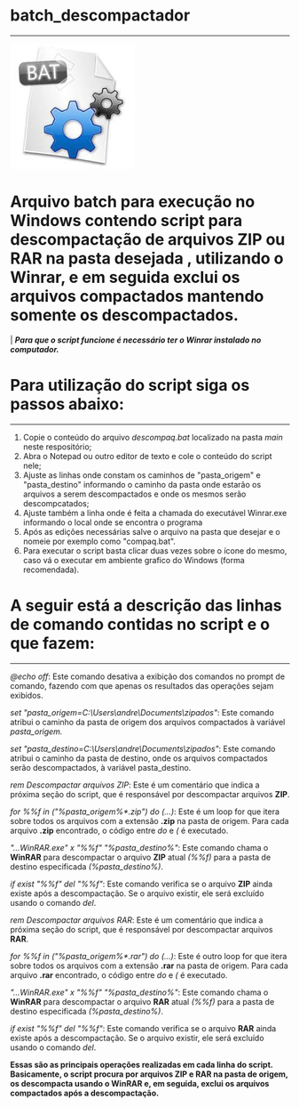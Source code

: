 # batch_descompactador
---
<img src="/imagens/batch.png"> 

# Arquivo batch para execução no Windows contendo script para descompactação de arquivos ZIP ou RAR na pasta desejada , utilizando o Winrar, e em seguida exclui os arquivos compactados mantendo somente os descompactados.

| _**Para que o script funcione é necessário ter o Winrar instalado no computador.**_ 

# Para utilização do script siga os passos abaixo:
---

1) Copie o conteúdo do arquivo _descompaq.bat_ localizado na pasta _main_ neste respositório;
2) Abra o Notepad ou outro editor de texto e cole o conteúdo do script nele;
3) Ajuste as linhas onde constam os caminhos de "pasta_origem" e "pasta_destino" informando o caminho da pasta onde estarão os arquivos a serem descompactados e onde os mesmos serão descompcatados;
4) Ajuste também a linha onde é feita a chamada do executável Winrar.exe informando o local onde se encontra o programa
5) Após as edições necessárias salve o arquivo na pasta que desejar e o nomeie por exemplo como "compaq.bat". </br>
6) Para executar o script basta clicar duas vezes sobre o ícone do mesmo, caso vá o executar em ambiente grafico do Windows (forma recomendada).

# A seguir está a descrição das linhas de comando contidas no script e o que fazem:
---

_@echo off_: Este comando desativa a exibição dos comandos no prompt de comando, fazendo com que apenas os resultados das operações sejam exibidos.

_set "pasta_origem=C:\Users\andre\Documents\zipados"_: Este comando atribui o caminho da pasta de origem dos arquivos compactados à variável _pasta_origem._

_set "pasta_destino=C:\Users\andre\Documents\zipados"_: Este comando atribui o caminho da pasta de destino, onde os arquivos compactados serão descompactados, à variável pasta_destino.

_rem Descompactar arquivos ZIP_: Este é um comentário que indica a próxima seção do script, que é responsável por descompactar arquivos **ZIP**.

_for %%f in ("%pasta_origem%\*.zip") do (...)_: Este é um loop for que itera sobre todos os arquivos com a extensão **.zip** na pasta de origem. Para cada arquivo **.zip** encontrado, o código entre _do_ e _(_ é executado.

_"...WinRAR.exe" x "%%f" "%pasta_destino%"_: Este comando chama o **WinRAR** para descompactar o arquivo **ZIP** atual _(%%f)_ para a pasta de destino especificada _(%pasta_destino%)_.

_if exist "%%f" del "%%f"_: Este comando verifica se o arquivo **ZIP** ainda existe após a descompactação. Se o arquivo existir, ele será excluído usando o comando _del_.

_rem Descompactar arquivos RAR_: Este é um comentário que indica a próxima seção do script, que é responsável por descompactar arquivos **RAR**.

_for %%f in ("%pasta_origem%\*.rar") do (...)_: Este é outro loop for que itera sobre todos os arquivos com a extensão **.rar** na pasta de origem. Para cada arquivo **.rar** encontrado, o código entre _do_ e _(_ é executado.

_"...WinRAR.exe" x "%%f" "%pasta_destino%"_: Este comando chama o **WinRAR** para descompactar o arquivo **RAR** atual _(%%f)_ para a pasta de destino especificada _(%pasta_destino%)_.

_if exist "%%f" del "%%f"_: Este comando verifica se o arquivo **RAR** ainda existe após a descompactação. Se o arquivo existir, ele será excluído usando o comando _del_. </br>

**Essas são as principais operações realizadas em cada linha do script. Basicamente, o script procura por arquivos ZIP e RAR na pasta de origem, os descompacta usando o WinRAR e, em seguida, exclui os arquivos compactados após a descompactação.**





